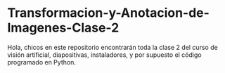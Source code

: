 # Transformacion-y-Anotacion-de-Imagenes-Clase-2
Hola, chicos en este repositorio encontrarán toda la clase 2 del curso de visión artificial, diapositivas, instaladores, y por supuesto el código programado en Python.
